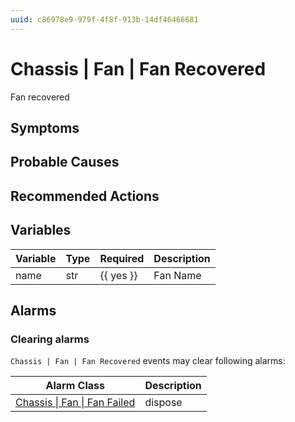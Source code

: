 ```yaml
---
uuid: c86978e9-979f-4f8f-913b-14df46466681
---
```

# Chassis | Fan | Fan Recovered

Fan recovered

## Symptoms

## Probable Causes

## Recommended Actions

## Variables

Variable | Type | Required | Description
--- | --- | --- | ---
name | str | {{ yes }} | Fan Name

## Alarms

### Clearing alarms

`Chassis | Fan | Fan Recovered` events may clear following alarms:

Alarm Class | Description
--- | ---
[Chassis \| Fan \| Fan Failed](../../../alarm-classes/chassis/fan/fan-failed.md) | dispose
